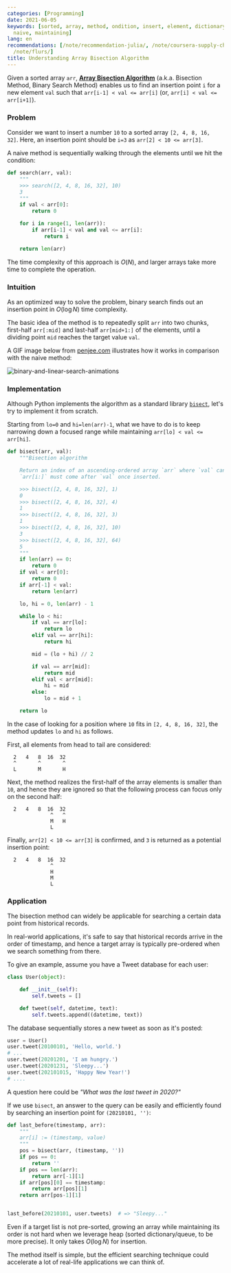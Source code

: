 ```yaml
---
categories: [Programming]
date: 2021-06-05
keywords: [sorted, array, method, ondition, insert, element, dictionary, walking,
  naive, maintaining]
lang: en
recommendations: [/note/recommendation-julia/, /note/coursera-supply-chain-management/,
  /note/flurs/]
title: Understanding Array Bisection Algorithm
---
```


Given a sorted array `arr`, **[Array Bisection Algorithm](https://en.wikipedia.org/wiki/Bisection_method)** (a.k.a. Bisection Method, Binary Search Method) enables us to find an insertion point `i` for a new element `val` such that `arr[i-1] < val <= arr[i]` (or, `arr[i] < val <= arr[i+1]`).

### Problem

Consider we want to insert a number `10` to a sorted array `[2, 4, 8, 16, 32]`. Here, an insertion point should be `i=3` as `arr[2] < 10 <= arr[3]`. 

A naive method is sequentially walking through the elements until we hit the condition:

```py
def search(arr, val):
    """
    >>> search([2, 4, 8, 16, 32], 10)
    3
    """
    if val < arr[0]:
        return 0

    for i in range(1, len(arr)):
        if arr[i-1] < val and val <= arr[i]:
            return i

    return len(arr)
```

The time complexity of this approach is $O(N)$, and larger arrays take more time to complete the operation.

### Intuition

As an optimized way to solve the problem, binary search finds out an insertion point in $O(\log N)$ time complexity.

The basic idea of the method is to repeatedly split `arr` into two chunks, first-half `arr[:mid]` and last-half `arr[mid+1:]` of the elements, until a dividing point `mid` reaches the target value `val`.

A GIF image below from [penjee.com](https://blog.penjee.com/binary-vs-linear-search-animated-gifs/) illustrates how it works in comparison with the naive method:

![binary-and-linear-search-animations](/images/array-bisection-algorithm//binary-and-linear-search-animations.gif)

### Implementation

Although Python implements the algorithm as a standard library [`bisect`](https://docs.python.org/3/library/bisect.html), let's try to implement it from scratch.

Starting from `lo=0` and `hi=len(arr)-1`, what we have to do is to keep narrowing down a focused range while maintaining `arr[lo] < val <= arr[hi]`.

```py
def bisect(arr, val):
    """Bisection algorithm

    Return an index of an ascending-ordered array `arr` where `val` can be inserted. A returned index `i` indicates a potential insertion point, and
    `arr[i:]` must come after `val` once inserted.

    >>> bisect([2, 4, 8, 16, 32], 1)
    0
    >>> bisect([2, 4, 8, 16, 32], 4)
    1
    >>> bisect([2, 4, 8, 16, 32], 3)
    1
    >>> bisect([2, 4, 8, 16, 32], 10)
    3
    >>> bisect([2, 4, 8, 16, 32], 64)
    5
    """
    if len(arr) == 0:
        return 0
    if val < arr[0]:
        return 0
    if arr[-1] < val:
        return len(arr)

    lo, hi = 0, len(arr) - 1

    while lo < hi:
        if val == arr[lo]:
            return lo
        elif val == arr[hi]:
            return hi

        mid = (lo + hi) // 2

        if val == arr[mid]:
            return mid
        elif val < arr[mid]:
            hi = mid
        else:
            lo = mid + 1

    return lo
```

In the case of looking for a position where `10` fits in `[2, 4, 8, 16, 32]`, the method updates `lo` and `hi` as follows.

First, all elements from head to tail are considered:

```
  2   4   8  16  32
  ^       ^       ^
  L       M       H
```

Next, the method realizes the first-half of the array elements is smaller than `10`, and hence they are ignored so that the following process can focus only on the second half:

```
  2   4   8  16  32
              ^   ^
              M   H
              L
```

Finally, `arr[2] < 10 <= arr[3]` is confirmed, and `3` is returned as a potential insertion point:

```
  2   4   8  16  32
              ^
              H
              M
              L
```

### Application

The bisection method can widely be applicable for searching a certain data point from historical records. 

In real-world applications, it's safe to say that historical records arrive in the order of timestamp, and hence a target array is typically pre-ordered when we search something from there. 

To give an example, assume you have a Tweet database for each user:

```py
class User(object):

    def __init__(self):
        self.tweets = []

    def tweet(self, datetime, text):
        self.tweets.append((datetime, text))
```

The database sequentially stores a new tweet as soon as it's posted:

```py
user = User()
user.tweet(20100101, 'Hello, world.')
# ...
user.tweet(20201201, 'I am hungry.')
user.tweet(20201231, 'Sleepy...')
user.tweet(202101015, 'Happy New Year!')
# ....
```

A question here could be *"What was the last tweet in 2020?"*

If we use `bisect`, an answer to the query can be easily and efficiently found by searching an insertion point for `(20210101, '')`:

```py
def last_before(timestamp, arr):
    """
    arr[i] := (timestamp, value)
    """
    pos = bisect(arr, (timestamp, ''))
    if pos == 0:
        return ''
    if pos == len(arr):
        return arr[-1][1]
    if arr[pos][0] == timestamp:
        return arr[pos][1]
    return arr[pos-1][1]


last_before(20210101, user.tweets)  # => "Sleepy..."
```

Even if a target list is not pre-sorted, growing an array while maintaining its order is not hard when we leverage heap (sorted dictionary/queue, to be more precise). It only takes $O(\log N)$ for insertion.

The method itself is simple, but the efficient searching technique could accelerate a lot of real-life applications we can think of.
